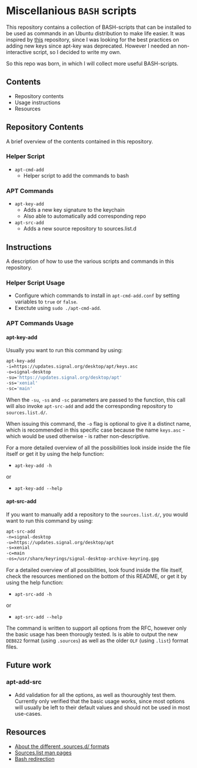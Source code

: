 # Miscellanious `BASH` scripts

This repository contains a collection of BASH-scripts that can be installed to be used as commands in an Ubuntu distribution to make life easier. It was inspired by [this](https://github.com/ameinild/add-apt-key) repository, since I was looking for the best practices on adding new keys since apt-key was deprecated. However I needed an non-interactive script, so I decided to write my own.

So this repo was born, in which I will collect more useful BASH-scripts.

## Contents

- Repository contents
- Usage instructions
- Resources

## Repository Contents

A brief overview of the contents contained in this repository.

### Helper Script

- `apt-cmd-add`
  - Helper script to add the commands to bash

### APT Commands

- `apt-key-add`
  - Adds a new key signature to the keychain
  - Also able to automatically add corresponding repo
- `apt-src-add`
  - Adds a new source repository to sources.list.d

## Instructions

A description of how to use the various scripts and commands in this repository.

### Helper Script Usage

- Configure which commands to install in `apt-cmd-add.conf` by setting variables to `true` or `false`.
- Exectute using `sudo ./apt-cmd-add`.

### APT Commands Usage

#### apt-key-add

Usually you want to run this command by using:

```bash
apt-key-add 
-i=https://updates.signal.org/desktop/apt/keys.asc 
-o=signal-desktop 
-su='https://updates.signal.org/desktop/apt' 
-ss='xenial' 
-sc='main'
```

When the `-su`, `-ss` and `-sc` parameters are passed to the function, this call will also invoke `apt-src-add` and add the corresponding repository to `sources.list.d/`.

When issuing this command, the `-o` flag is optional to give it a distinct name, which is recommended in this specific case because the name `keys.asc` - which would be used otherwise - is rather non-descriptive.

For a more detailed overview of all the possibilities look inside inside the file itself or get it by using the help function:

- `apt-key-add -h`

or

- `apt-key-add --help`

#### apt-src-add

If you want to manually add a repository to the `sources.list.d/`, you would want to run this command by using:

```bash
apt-src-add 
-n=signal-desktop 
-u=https://updates.signal.org/desktop/apt 
-s=xenial 
-c=main 
-os=/usr/share/keyrings/signal-desktop-archive-keyring.gpg
```

For a detailed overview of all possibilities, look found inside the file itself, check the resources mentioned on the bottom of this README, or get it by using the help function:

- `apt-src-add -h`

or

- `apt-src-add --help`

The command is written to support all options from the RFC, however only the basic usage has been thorougly tested. Is  is able to output the new `DEB822` format (using `.sources`) as well as the older `OLF` (using `.list`) format files.

## Future work

### apt-add-src

- Add validation for all the options, as well as thouroughly test them. Currently only verified that the basic usage works, since most options will usually be left to their default values and should not be used in most use-cases.

## Resources

- [About the different .sources.d/ formats](https://repolib.readthedocs.io/en/latest/deb822-format.html)
- [Sources.list man pages](https://manpages.debian.org/stretch/apt/sources.list.5.en.html)
- [Bash redirection](https://web.archive.org/web/20230315225157/https://wiki.bash-hackers.org/howto/redirection_tutorial)
